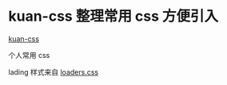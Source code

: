 # kuan-css 整理常用 css 方便引入

[kuan-css](https://kuan1.github.io/kuan-css)

个人常用 css

lading 样式来自 [loaders.css](https://github.com/ConnorAtherton/loaders.css)
